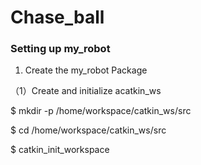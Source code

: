 # Chase_ball
### Setting up my_robot

1. Create the my_robot Package

（1）Create and initialize acatkin_ws

  $ mkdir -p /home/workspace/catkin_ws/src
  
  $ cd /home/workspace/catkin_ws/src
  
  $ catkin_init_workspace

